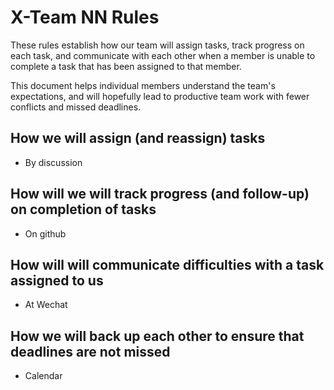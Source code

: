 # X-Team NN Rules

These rules establish how our team will assign tasks,
track progress on each task, and communicate with each other 
when a member is unable to complete a task that has been assigned to that member.

This document helps individual members understand the team's expectations,
and will hopefully lead to productive team work with fewer conflicts
and missed deadlines.

## How we will assign (and reassign) tasks
  * By discussion


## How will we will track progress (and follow-up) on completion of tasks
  * On github


## How will will communicate difficulties with a task assigned to us
  * At Wechat



## How we will back up each other to ensure that deadlines are not missed
  * Calendar 





